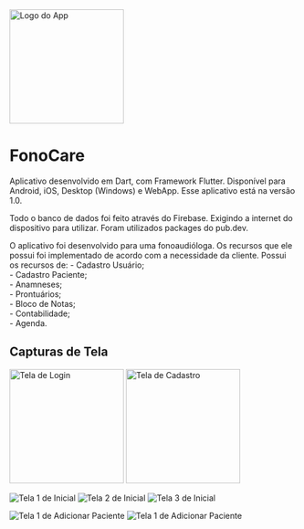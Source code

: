 <img src="images/icon.png" width="200" height="200" alt="Logo do App">

# FonoCare

Aplicativo desenvolvido em Dart, com Framework Flutter. 
Disponível para Android, iOS, Desktop (Windows) e WebApp.
Esse aplicativo está na versão 1.0.

Todo o banco de dados foi feito através do Firebase. Exigindo a internet do dispositivo para utilizar.
Foram utilizados packages do pub.dev.

O aplicativo foi desenvolvido para uma fonoaudióloga. 
Os recursos que ele possui foi implementado de acordo com a necessidade da cliente.
Possui os recursos de:
    - Cadastro Usuário;<br>
    - Cadastro Paciente;<br>
    - Anamneses;<br>
    - Prontuários;<br>
    - Bloco de Notas;<br>
    - Contabilidade;<br>
    - Agenda.<br>

## Capturas de Tela

<img src="prints/TelaLogin.png" height="200" alt="Tela de Login">

<img src="prints/TelaCadastro.png" height="200" alt="Tela de Cadastro">

![Tela 1 de Inicial](prints/TelaInicial1.png)
![Tela 2 de Inicial](prints/TelaInicial2.png)
![Tela 3 de Inicial](prints/TelaInicial3.png)

![Tela 1 de Adicionar Paciente](prints/TelaAdicionarPaciente1.png)
![Tela 1 de Adicionar Paciente](prints/TelaAdicionarPaciente1.png)